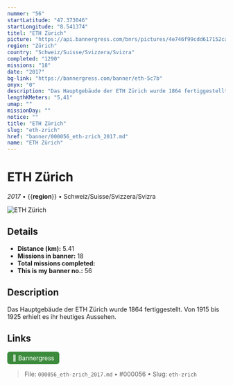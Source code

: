 ```yaml
---
nummer: "56"
startLatitude: "47.373046"
startLongitude: "8.541374"
titel: "ETH Zürich"
picture: "https://api.bannergress.com/bnrs/pictures/4e746f99cdd617152cafac56635bea19"
region: "Zürich"
country: "Schweiz/Suisse/Svizzera/Svizra"
completed: "1290"
missions: "18"
date: "2017"
bg-link: "https://bannergress.com/banner/eth-5c7b"
onyx: "0"
description: "Das Hauptgebäude der ETH Zürich wurde 1864 fertiggestellt. Von 1915 bis 1925 erhielt es ihr heutiges Aussehen."
lengthKMeters: "5,41"
umap: ""
missionDay: ""
notice: ""
title: "ETH Zürich"
slug: "eth-zrich"
href: "banner/000056_eth-zrich_2017.md"
name: "ETH Zürich"
---
```

# ETH Zürich

*2017* • {{__region__}} • Schweiz/Suisse/Svizzera/Svizra

![ETH Zürich](https://api.bannergress.com/bnrs/pictures/4e746f99cdd617152cafac56635bea19)



## Details
- **Distance (km):** 5.41
- **Missions in banner:** 18
- **Total missions completed:** 
- **This is my banner no.:** 56



## Description
Das Hauptgebäude der ETH Zürich wurde 1864 fertiggestellt. Von 1915 bis 1925 erhielt es ihr heutiges Aussehen.



## Links
<a href="https://bannergress.com/banner/eth-5c7b" target="_blank" style="display:inline-block;margin-right:8px;padding:6px 12px;background:#3c8b3c;color:#fff;text-decoration:none;border-radius:6px;">🔗 Bannergress</a>



> File: `000056_eth-zrich_2017.md` • #000056 • Slug: `eth-zrich`

